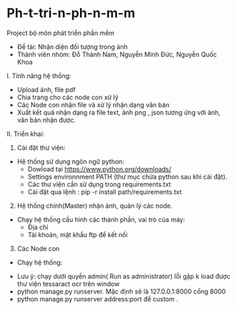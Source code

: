 # Ph-t-tri-n-ph-n-m-m
Project bộ môn phát triển phần mềm

- Đề tài: Nhận diện đối tượng trong ảnh
- Thành viên nhóm: Đỗ Thành Nam, Nguyễn Minh Đức, Nguyễn Quốc Khoa

I. Tính năng hệ thống:
  - Upload ảnh, file pdf 
  - Chia trang cho các node con xử lý
  - Các Node con nhận file và xử lý nhận dạng văn bản
  - Xuất kết quả nhận dạng ra file text, ảnh png , json tương ứng với ảnh, văn bản nhận được.

II. Triển khai:
1. Cài đặt thư viện:
  - Hệ thống sử dụng ngôn ngữ python: 
    + Dowload tại https://www.python.org/downloads/
    + Settings environnment PATH (thư mục chứa python sau khi cài đặt).
    + Các thư viện cần sử dụng trong requirements.txt
    + Cài đặt qua lệnh : pip -r install path/requirements.txt 

2. Hệ thống chính(Master) nhận ảnh, quản lý các node.
  - Chạy hệ thống cấu hình các thành phần, vai trò của máy:
      + Địa chỉ
      + Tài khoản, mật khẩu  ftp để kết nối
3. Các Node con
  - Chạy hệ thống: 
  + Lưu ý: chạy dưới quyền admin( Run as administrator) lỗi gặp k load được thư viện tessaract ocr trên window
  + python manage.py runserver. Mặc định sẽ là 127.0.0.1:8000 cổng 8000
  + python manage.py runserver address:port để custom .
